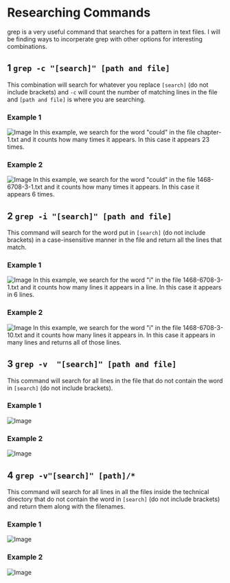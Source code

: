 # Researching Commands
grep is a very useful command that searches for a pattern in text files. I will be finding ways
to incorperate grep with other options for interesting combinations.

## 1 ```grep -c "[search]" [path and file]```
This combination will search for whatever you replace ```[search]```  (do not include brackets) and ```-c``` will count
the number of matching lines in the file and ```[path and file]``` is where you are searching.
### Example 1
![Image](1.1.JPG)
In this example, we search for the word "could" in the file chapter-1.txt and it counts how many times it appears.
In this case it appears 23 times.
### Example 2
![Image](1.2.JPG)
In this example, we search for the word "could" in the file 1468-6708-3-1.txt and it counts how many times it appears.
In this case it appears 6 times.


## 2 ```grep -i "[search]" [path and file]```
This command will search for the word put in ```[search]``` (do not include brackets) in a case-insensitive manner in the file and return all the lines that match.
### Example 1
![Image](2.1.JPG)
In this example, we search for the word "i" in the file 1468-6708-3-1.txt and it counts how many lines it appears in
a line. In this case it appears in 6 lines.
### Example 2
![Image](2.2.JPG)
In this example, we search for the word "i" in the file 1468-6708-3-10.txt and it counts how many lines it appears in. In this case it appears in many lines and returns all of those lines.

## 3 ```grep -v  "[search]" [path and file]```
This command will search for all lines in the file that do not contain the word in ```[search]``` (do not include brackets).
### Example 1
![Image](3.1.JPG)
### Example 2
![Image](3.2.JPG)

## 4 ```grep -v"[search]" [path]/*```
This command will search for all lines in all the files inside the technical directory that do not contain the word in 
```[search]``` (do not include brackets) and return them along with the filenames.
### Example 1
![Image](4.1.JPG)
### Example 2
![Image](4.2.JPG)
